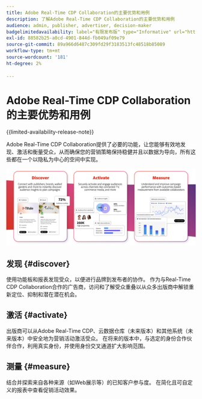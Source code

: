 ```yaml
---
title: Adobe Real-Time CDP Collaboration的主要优势和用例
description: 了解Adobe Real-Time CDP Collaboration的主要优势和用例
audience: admin, publisher, advertiser, decision-maker
badgelimitedavailability: label="有限发布版" type="Informative" url="https://helpx.adobe.com/cn/legal/product-descriptions/real-time-customer-data-platform-collaboration.html newtab=true"
exl-id: 88582b25-a0cd-4901-844d-fb049af09e79
source-git-commit: 89a966d6487c309fd29f3183513fc48518b85089
workflow-type: tm+mt
source-wordcount: '181'
ht-degree: 2%

---
```


# Adobe Real-Time CDP Collaboration的主要优势和用例

{{limited-availability-release-note}}

Adobe Real-Time CDP Collaboration提供了必要的功能，让您能够有效地发现、激活和衡量受众，从而确保您的营销策略保持稳健并且以数据为导向，所有这些都在一个以隐私为中心的空间中实现。

![Real-Time CDP Collaboration的权益和使用案例](/help/assets/benefits-use-cases/discover-activate-measure.png)

## 发现 {#discover}

使用功能板和报表发现受众，以便进行品牌到发布者的协作。
作为与Real-Time CDP Collaboration合作的广告商，访问和了解受众重叠以从众多出版商中解锁重新定位、抑制和潜在潜在机会。

## 激活 {#activate}

出版商可以从Adobe Real-Time CDP、云数据仓库（未来版本）和其他系统（未来版本）中安全地为营销活动激活受众。
在将来的版本中，与选定的身份合作伙伴合作，利用真实身份，并使用身份交叉通道扩大影响范围。

## 测量 {#measure}

结合并探索来自各种来源（如Web展示等）的已知客户参与度。
在简化且可自定义的报表中查看促销活动效果。

<!--

## Sample use cases

Some use cases that you can explore are:

* [Prospecting](/help/guide/use-cases/prospecting.md)
* [Retargeting](/help/guide/use-cases/retargeting.md)
* [Suppression](/help/guide/use-cases/suppression.md)

-->
